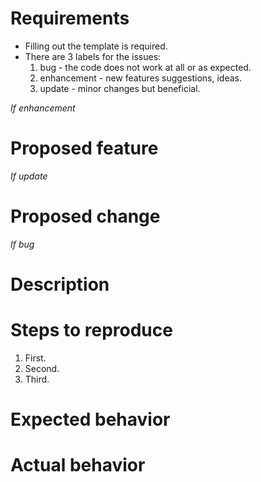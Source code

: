 # Requirements

- Filling out the template is required.
- There are 3 labels for the issues:
  1. bug - the code does not work at all or as expected.
  2. enhancement - new features suggestions, ideas.
  3. update - minor changes but beneficial.

*If enhancement*

# Proposed feature

*If update*

# Proposed change

*If bug*

# Description

# Steps to reproduce

1. First.
1. Second.
1. Third.

# Expected behavior

# Actual behavior
